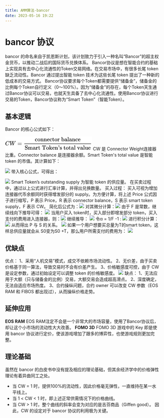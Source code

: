 ```yaml
---
title: AMM算法-bancor
date: 2023-05-16 19:22
---
```

# bancor 协议
bancor 的命名来自于凯恩斯计划，该计划致力于引入一种名叫“Bancor”的超主权金货币，以推动二战后的国际货币兑换体系。
Bancor协议是想在智能合约的基础上实现具有去中心化流通性的Token交易网络。在交易市场中，有很多长尾 token 缺乏流动性。Bancor 通过提出智能 token 技术为这些长尾 token 提出了一种新的低成本的交易方式。
Bancor协议要求每个Token都需要提供“储备金”，储备金的比例每个Token自行定义（0～100%）。因为“储备金”的存在，每个Token天生通过Bancor协议可以交易，也就天生具备了去中心化流通性。使用Bancor协议进行交易的Token，Bancor协议称为“Smart Token”（智能Token）。
## 基本逻辑
Bancor 的核心公式如下：

![](./image/bancor/2023-05-16-16-45-21@2x.jpg)
CW 是 Connector Weight连接器比重。Connector balance 是连接器余额。Smart Token's total value 是智能 token 的市值。其计算如下：

![](./image/bancor/2023-05-16/2023-05-16-16-48-47@2x.jpg)
带入核心公式，可得出：

![](./image/bancor/2023-05-16/2023-05-16-16-49-16@2x.jpg)
Smart Token’s outstanding supply 为智能 token 的供应量。
在买卖过程中，通过以上公式进行汇率计算，并得出兑换数量。
买入过程：
买入可视为增加连接器代币余额同时获得增发部分的 supply。为方便计算，将上述 Price 公式因子进行缩写，P 表示 Price，R 表示 connector balance，S 表示 smart token supply，F 表示 CW。
简化后公式为：![](./image/bancor/2023-05-16/2023-05-16-17-48-55@2x.png)
对其微分计算：![](./image/bancor/2023-05-16/2023-05-16-17-53-56@2x.png)
由于 F 是常数，继续线向下推导可得：
![](./image/bancor/2023-05-16/2023-05-16-18-30-10@2x.png)
当用户买入 token时，买入部分即增发部分 token，买入支付的费用进入连接器，则：![](./image/bancor/2023-05-16/2023-05-16-17-57-16@2x.png)
继续推导：
![](./image/bancor/2023-05-16/2023-05-16-18-30-43@2x.png)
令α = 1/F -1 :
![](./image/bancor/2023-05-16/2023-05-16-18-31-34@2x.png)
进行积分计算：
![](./image/bancor/2023-05-16/2023-05-16-18-31-54@2x.png)
从而得出 P 与 S 的关系。
![](./image/bancor/2023-05-16/2023-05-16-18-32-18@2x.jpg)
如果一个用户想要买总量为T的smart token，这样总供应量就会从 S0变为S0 +T，那么用户所需支付的费用为：
![](./image/bancor/2023-05-16/2023-05-16-18-33-41@2x.jpg)
## 优缺点
优点：
1、采用“人机交易”模式，成交不依赖市场流动性。
2、无价差，由于买卖价格基于同一算法，导致交易时不会有价差产生。
3、价格敏感度可控，由于 CW 是设定参数，通过初始设定可以调整 token 的价格敏感度。
![](./image/bancor/2023-05-16/2023-05-16-18-57-12@2x.jpg)
缺点：
1、无法应用于大额（只与储备金的比例）交易，大额交易会造成超高滑点。
2、深度确定，无法自适应市场热度。
3、合约操纵问题，合约 owner 可以改变 CW 参数（EOS RAM 和 FIBOS 都出现过），从而操纵价格走势。
## 延伸应用
**EOS RAM**
EOS RAM注定不会是一个非常大的市场容量，使用了Bancor协议后，却让这个小市场的流动性大大改善。
**FOMO 3D**
FOMO 3D 游戏中的 Key 即是使用 bancor 协议进行定价，使该游戏增加了跟多的博弈性，也使游戏规则更加完整。
## 理论基础
虽然在 bancor 的白皮书中没有提及相应的理论基础，但其余经济学中的价格弹性理论有着异曲同工之处。

* 当 CW = 1 时，提供100%的流动性，因此价格毫无弹性，一直维持在某一水平线上。
* 当 1 < CW < 1 时，即上述正常供需情况下的价格曲线。
* 当 CW > 1 时，整个曲线的斜率会变为对应的是吉芬商品（Giffen good）。
因此，CW 的设定对于 bancor 协议的利用极为关键。


